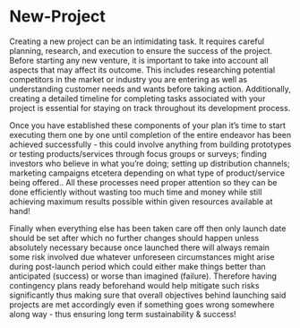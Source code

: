 # New-Project #

Creating a new project can be an intimidating task. It requires careful planning, research, and execution to ensure the success of the project. Before starting any new venture, it is important to take into account all aspects that may affect its outcome. This includes researching potential competitors in the market or industry you are entering as well as understanding customer needs and wants before taking action. Additionally, creating a detailed timeline for completing tasks associated with your project is essential for staying on track throughout its development process. 

Once you have established these components of your plan it’s time to start executing them one by one until completion of the entire endeavor has been achieved successfully - this could involve anything from building prototypes or testing products/services through focus groups or surveys; finding investors who believe in what you’re doing; setting up distribution channels; marketing campaigns etcetera depending on what type of product/service being offered.. All these processes need proper attention so they can be done efficiently without wasting too much time and money while still achieving maximum results possible within given resources available at hand!  

Finally when everything else has been taken care off then only launch date should be set after which no further changes should happen unless absolutely necessary because once launched there will always remain some risk involved due whatever unforeseen circumstances might arise during post-launch period which could either make things better than anticipated (success) or worse than imagined (failure). Therefore having contingency plans ready beforehand would help mitigate such risks significantly thus making sure that overall objectives behind launching said projects are met accordingly even if something goes wrong somewhere along way - thus ensuring long term sustainability & success!
